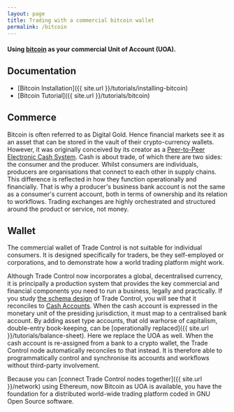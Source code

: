```yaml
---
layout: page
title: Trading with a commercial bitcoin wallet
permalink: /bitcoin
---
```


#### Using [bitcoin](https://bitcoincore.org/) as your commercial Unit of Account (UOA).

## Documentation

- [Bitcoin Installation]({{ site.url }}/tutorials/installing-bitcoin)
- [Bitcoin Tutorial]({{ site.url }}/tutorials/bitcoin)

## Commerce

Bitcoin is often referred to as Digital Gold. Hence financial markets see it as an asset that can be stored in the vault of their crypto-currency wallets. However, it was originally conceived by its creator as a [Peer-to-Peer Electronic Cash System](https://bitcoin.org/en/bitcoin-paper). Cash is about trade, of which there are two sides: the consumer and the producer. Whilst consumers are individuals, producers are organisations that connect to each other in supply chains. This difference is reflected in how they function operationally and financially. That is why a producer's business bank account is not the same as a consumer's current account, both in terms of ownership and its relation to workflows. Trading exchanges are highly orchestrated and structured around the product or service, not money.

## Wallet

The commercial wallet of Trade Control is not suitable for individual consumers. It is designed specifically for traders, be they self-employed or corporations, and to demonstrate how a world trading platform might work.

Although Trade Control now incorporates a global, decentralised currency, it is principally a production system that provides the key commercial and financial components you need to run a business, legally and practically. If you study [the schema design](https://github.com/tradecontrol/sqlnode) of Trade Control, you will see that it reconciles to [Cash Accounts](https://github.com/tradecontrol/sqlnode/blob/master/src/tcNodeDb/Org/Tables/tbAccount.sql). When the cash account is expressed in the monetary unit of the presiding jurisdiction, it must map to a centralised bank account. By adding asset type accounts, that old warhorse of capitalism, double-entry book-keeping, can be [operationally replaced]({{ site.url }}/tutorials/balance-sheet). Here we replace the UOA as well. When the cash account is re-assigned from a bank to a crypto wallet, the Trade Control node automatically reconciles to that instead. It is therefore able to programmatically control and synchronise its accounts and workflows without third-party involvement.

Because you can [connect Trade Control nodes together]({{ site.url }}/network) using Ethereum, now Bitcoin as UOA is available, you have the foundation for a distributed world-wide trading platform coded in GNU Open Source software.
